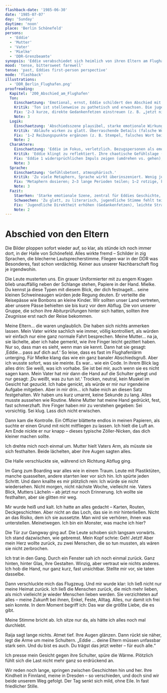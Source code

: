 ```yaml
---
flashback-date: '1985-06-30'
date: '1985-07-07'
day: 'Sunday'
daytime: 'noon'
place: 'Berlin Schönefeld'
persons:
  - 'Eddie'
  - 'Mutter'
  - 'Vater'
  - 'Mielke'
  - 'DDR-Grenzbeamte'
synopsis: 'Eddie verabschiedet sich heimlich von ihren Eltern am Flughafen Schönefeld und passiert die Kontrolle unter Mielkes Blick.'
mood: 'tense, bittersweet farewell'
tense: 'past, Eddies first-person perspective'
mode: 'flashback'
illustrations:
  - 'DDR_Berlin_Flughafen.png'
proofreading:
  Kapitel: '200_Abschied_am_Flughafen'
  Ton:
    Einschaetzung: 'Emotional, ernst, Eddie schildert den Abschied mit Wehmut und Unsicherheit.'
    Kritik: 'Ton ist stellenweise zu pathetisch und erwachsen. Die jugendliche Direktheit tritt zurück.'
    Fix: '2–3 kurze, direkte Gedankenfetzen einstreuen (z. B. „jetzt nicht heulen“, „weitergehen“); 1 Atempause vor dem Boarding; Pathos‑Sätze leicht straffen.'
    Note: 3
  Logik:
    Einschaetzung: 'Abschiedsszene plausibel, starke emotionale Wirkung.'
    Kritik: 'Abläufe wirken zu glatt. Überraschende Details (falsche Worte, unpassende Gedanken) könnten den Realismus verstärken.'
    Fix: '1–2 Reibungspunkte ergänzen (z. B. Stempel, falsches Wort beim Beamten, kleiner Rempler); 1 Mikro‑Zeit-/Positionsanker (Schlange, Gate‑Anzeige).'
    Note: 2
  Charaktere:
    Einschaetzung: 'Eddie im Fokus, verletzlich. Bezugspersonen als emotionale Gegenspieler sichtbar.'
    Kritik: 'Eddie klingt zu reflektiert. Ihre chaotische Gefühlslage (z. B. Zorn, Trotz, Verdrängung) könnte stärker herauskommen. Nebenfiguren bleiben eher schematisch.'
    Fix: 'Eddie 1 widersprüchlichen Impuls zeigen (umdrehen vs. gehen); Mutter/Vater je 1 „dorniges“ Detail (z. B. zu fester Griff, strenger Satzfetzen); Mielke 1 prägnantes sensorisches Detail (Tonfall/Blick).'
    Note: 3
  Sprache:
    Einschaetzung: 'Gefühlsbetont, atmosphärisch.'
    Kritik: 'Zu viele Metaphern, Sprache wirkt überinszeniert. Wenig jugendliche Einwürfe oder spontane Kommentare.'
    Fix: 'Metaphern dosieren; 2–3 lange Perioden teilen; 1–2 rotzige, knappe Sätze als Kontrast einsetzen.'
    Note: 3
  Fazit:
    Staerken: 'Starke emotionale Szene, zentral für Eddies Geschichte, verdeutlicht Bruch mit Vergangenheit.'
    Schwaechen: 'Zu glatt, zu literarisch, jugendliche Stimme fehlt teilweise.'
    Fix: 'Jugendliche Direktheit erhöhen (Gedankenfetzen), leichte Straffung, 1–2 realistische Reibungen und Figuren‑Mikrodetails ergänzen.'
    Note: 2
---
```


# Abschied von den Eltern

Die Bilder ploppen sofort wieder auf, so klar, als stünde ich noch immer dort,
in der Halle von Schönefeld. Alles wirkte fremd – Schilder in zig Sprachen, die
blecherne Lautsprecherstimme. Fliegen war in der DDR was Besonderes, fast schon
verdächtig. Keiner aus unserer Nachbarschaft flog je irgendwohin.

Die Leute musterten uns. Ein grauer Uniformierter mit zu engem Kragen blieb
unauffällig neben der Schlange stehen, Papiere in der Hand. Mielke. Du kennst ja
diese Typen mit diesem Blick, der dich festnagelt… seine kleinen Schweineaugen
würden jede Regung deuten. Er verteilte die Reisepässe wie Bonbons an kleine
Kinder. Wir sollten unser Land vertreten, aber unsere Pässe behielten sie bis
kurz vor dem Abflug. Die von unserer Gruppe, die schon ihre Abiturprüfungen
hinter sich hatten, sollten ihre Zeugnisse erst nach der Reise bekommen.

Meine Eltern… die waren unglaublich. Die haben sich nichts anmerken lassen. Mein
Vater wirkte sachlich wie immer, völlig kontrolliert, als würden wir einfach nur
eine ganz normale Fahrt besprechen. Meine Mutter… na ja, sie lächelte, aber ich
habe gemerkt, wie ihre Finger leicht gezittert haben. Nur so, dass man es sieht,
wenn man sie kennt. Dann hat sie gesagt: ‚Eddie… pass auf dich auf.‘ So leise,
dass es fast im Flughafenlärm unterging. Für Mielke klang das wie ein ganz
banaler Abschiedsgruß. Aber ich wusste sofort, was sie meinte. Es war… wie ein
Code. In ihrem Blick lag alles drin: Sie weiß, was ich vorhabe. Sie ist bei mir,
auch wenn sie es nicht sagen kann. Mein Vater hat mir dann die Hand auf die
Schulter gelegt und nur gesagt: ‚Du weißt, was zu tun ist.‘ Trocken, neutral,
kein Muskel im Gesicht hat gezuckt. Ich habe genickt, als würde er mir nur
irgendeine Aufgabe mitgeben. Aber in mir drin… ich habe mich an diesen Satz
festgehalten. Wir haben uns kurz umarmt, keine Sekunde zu lang. Alles musste
aussehen wie Routine. Meine Mutter hat meine Hand gedrückt, fest, fast
schmerzhaft. Ihre Finger haben mir zu verstehen gegeben: Sei vorsichtig. Sei
klug. Lass dich nicht erwischen.

Dann kam die Kontrolle. Ein Offizier blätterte endlos in meinen Papieren, als
suchte er einen Grund mit nicht mitfliegen zu lassen. Ich hielt die Luft an. Am
Ende nickte er nur knapp – dieses typische Zöller-Nicken, das dich kleiner
machen sollte.

Ich drehte mich noch einmal um. Mutter hielt Vaters Arm, als müsste sie sich
festhalten. Beide lächelten, aber ihre Augen sagten alles.

Die Halle verschluckte sie, während ich Richtung Abflug ging.

Im Gang zum Boarding war alles wie in einem Traum. Leute mit Plastiktüten,
manche quasselten, andere starrten leer vor sich hin. Ich spürte jeden Schritt.
Und dann knallte es mir plötzlich rein: Ich würde sie nicht wiedersehen. Nicht
morgen, nicht nächste Woche, vielleicht nie. Vaters Blick, Mutters Lächeln – ab
jetzt nur noch Erinnerung. Ich wollte sie festhalten, aber sie glitten mir weg.

Mir wurde heiß und kalt. Ich hatte an alles gedacht – Karten, Routen,
Deckgeschichten. Aber nicht an das Loch, das sie in mir hinterließen. Nicht an
das Risiko, dem ich sie aussetzte. Man wird sie verhören, ihnen was
unterstellen. Meinetwegen. Ich bin ein Monster, was mache ich hier?

Die Tür zur Gangway ging auf. Die Leute schoben sich langsam vorwärts. Ich stand
dazwischen, wie gebremst. Mein Kopf schrie: Geh! Jetzt! Aber mein Herz wollte
zurück, zu zwei Menschen, die so tun mussten, als wären sie nicht zerbrochen.

Ich trat in den Gang. Durch ein Fenster sah ich noch einmal zurück. Ganz hinten,
hinter Glas, ihre Gestalten. Winzig, aber vertraut wie nichts anderes. Ich hob
die Hand, nur ganz kurz, fast unsichtbar. Stellte mir vor, sie taten dasselbe.

Dann verschluckte mich das Flugzeug. Und mir wurde klar: Ich ließ nicht nur
meine Heimat zurück. Ich ließ die Menschen zurück, die mich mehr lieben, als
mich vielleicht je wieder Menschen lieben werden. Sie verzichteten auf alles –
meine Zukunft bei ihnen, Enkel, Feste, Alltag. Alles, nur damit ich frei sein
konnte. In dem Moment begriff ich: Das war die größte Liebe, die es gibt.

Meine Stimme bricht ab. Ich sitze nur da, als hätte ich alles noch mal
durchlebt.

Raija sagt lange nichts. Atmet tief. Ihre Augen glänzen. Dann rückt sie näher,
legt die Arme um meine Schultern. „Eddie … deine Eltern müssen unfassbar stark
sein. Und du bist es auch. Du trägst das jetzt weiter – für euch alle.“

Ich presse mein Gesicht gegen ihre Schulter, spüre die Wärme. Plötzlich fühlt
sich die Last nicht mehr ganz so erdrückend an.

Wir reden noch lange, springen zwischen Geschichten hin und her. Ihre Kindheit
in Finnland, meine in Dresden – so verschieden, und doch sind wir beide unserem
Weg gefolgt. Der Tag senkt sich mild, ohne Eile. In fast friedlicher Stille.
